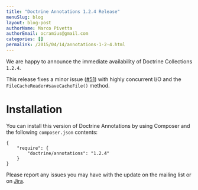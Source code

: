 ```yaml
---
title: "Doctrine Annotations 1.2.4 Release"
menuSlug: blog
layout: blog-post
authorName: Marco Pivetta
authorEmail: ocramius@gmail.com
categories: []
permalink: /2015/04/14/annotations-1-2-4.html
---
```

We are happy to announce the immediate availability of Doctrine
Collections `1.2.4`.

This release fixes a minor issue
([\#51](https://github.com/doctrine/annotations/pull/51)) with highly
concurrent I/O and the `FileCacheReader#saveCacheFile()` method.

Installation
============

You can install this version of Doctrine Annotations by using Composer
and the following `composer.json` contents:

~~~~ {.sourceCode .json}
{
    "require": {
        "doctrine/annotations": "1.2.4"
    }
}
~~~~

Please report any issues you may have with the update on the mailing
list or on [Jira](http://www.doctrine-project.org/jira/browse/DCOM).
